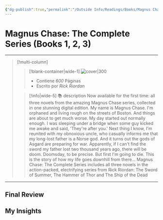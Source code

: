```yaml
---
{"dg-publish":true,"permalink":"/Outside Info/Readings/Books/Magnus Chase The Complete Series (Books 1, 2, 3)/","title":"Magnus Chase: The Complete Series (Books 1, 2, 3)","updated":"2023-11-20T19:34:43.779-05:00"}
---
```



# Magnus Chase: The Complete Series (Books 1, 2, 3)
- - -
> [!multi-column]
> 
> > [!blank-container|wide-1]
> >  ![cover|300](http://books.google.com/books/content?id=0Qd7DwAAQBAJ&printsec=frontcover&img=1&zoom=1&edge=curl&source=gbs_api)
> >- Contiene *600* Páginas
> >- Escrito por *Rick Riordan*
> 
> > [!info|wide-5] 📚 description
> > Now available for the first time: all three novels from the amazing Magnus Chase series, collected in one stunning digital edition. My name is Magnus Chase. I'm orphaned and living rough on the streets of Boston. And things are about to get much worse. My day started out normally enough. I was sleeping under a bridge when some guy kicked me awake and said, 'They're after you.' Next thing I know, I'm reunited with my obnoxious uncle, who casually informs me that my long-lost father is a Norse god. And it turns out the gods of Asgard are preparing for war. Apparently, if I can't find the sword my father lost two thousand years ago, there will be doom. Doomsday, to be precise. But first I'm going to die. This is the story of how my life goes downhill from there... Magnus Chase: The Complete Series includes all three novels in the action-packed, electrifying series from Rick Riordan: The Sword of Summer, The Hammer of Thor and The Ship of the Dead
> 

- - -

## Final Review

## My Insights